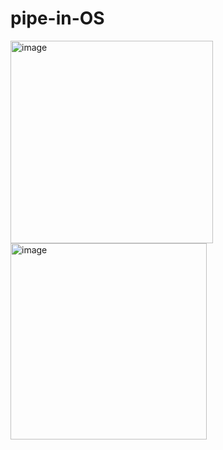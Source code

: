 # pipe-in-OS
<img width="324" alt="image" src="https://user-images.githubusercontent.com/71543091/161907531-c3ca709f-4de6-43ff-8dd1-384652ab2cc0.png">
<img width="314" alt="image" src="https://user-images.githubusercontent.com/71543091/161920177-21b24665-85c9-4e81-8f66-d4eaaaf26098.png">

